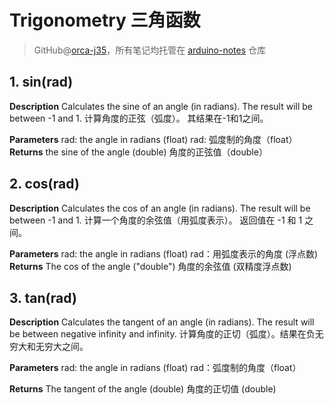 # Trigonometry 三角函数
> GitHub@[orca-j35](https://github.com/orca-j35)，所有笔记均托管在 [arduino-notes](https://github.com/orca-j35/arduino-notes) 仓库



## 1. sin(rad)
**Description**
Calculates the sine of an angle (in radians). The result will be between -1 and 1.
计算角度的正弦（弧度）。
其结果在-1和1之间。

**Parameters**
rad: the angle in radians (float)
rad: 弧度制的角度（float）
**Returns**
the sine of the angle (double)
角度的正弦值（double）

## 2. cos(rad)
**Description**
Calculates the cos of an angle (in radians). 
The result will be between -1 and 1.
计算一个角度的余弦值（用弧度表示）。
返回值在 -1 和 1 之间。

**Parameters**
rad: the angle in radians (float)
rad：用弧度表示的角度 (浮点数)
**Returns**
The cos of the angle ("double")
角度的余弦值 (双精度浮点数)

## 3. tan(rad)
**Description**
Calculates the tangent of an angle (in radians). The result will be between negative infinity and infinity.
计算角度的正切（弧度）。结果在负无穷大和无穷大之间。

**Parameters**
rad: the angle in radians (float)
rad：弧度制的角度（float）

**Returns**
The tangent of the angle (double)
角度的正切值 (double)